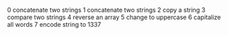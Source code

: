 0 concatenate two strings
1 concatenate two strings
2 copy a string
3 compare two strings
4 reverse an array
5 change to uppercase
6 capitalize all words
7 encode string to 1337